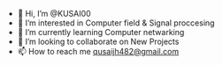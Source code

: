 - 👋 Hi, I’m @KUSAI00
- 👀 I’m interested in Computer field & Signal proccesing
- 🌱 I’m currently learning Computer netwarking
- 💞️ I’m looking to collaborate on New Projects
- 📫 How to reach me qusaijh482@gmail.com

<!---
KUSAI00/KUSAI00 is a ✨ special ✨ repository because its `README.md` (this file) appears on your GitHub profile.
You can click the Preview link to take a look at your changes.
--->

